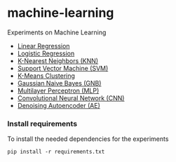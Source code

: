 # machine-learning
Experiments on Machine Learning
* [Linear Regression](https://github.com/davidpiscasio/machine-learning/blob/main/LinearRegression/linear_regression.ipynb)
* [Logistic Regression](https://github.com/davidpiscasio/machine-learning/blob/main/LogisticRegression/logistic_regression.ipynb)
* [K-Nearest Neighbors (KNN)](https://github.com/davidpiscasio/machine-learning/blob/main/KNN/knn.ipynb)
* [Support Vector Machine (SVM)](https://github.com/davidpiscasio/machine-learning/blob/main/SVM/svm.ipynb)
* [K-Means Clustering](https://github.com/davidpiscasio/machine-learning/blob/main/KMeans/kmeans.ipynb)
* [Gaussian Naive Bayes (GNB)](https://github.com/davidpiscasio/machine-learning/blob/main/NB/gnb.ipynb)
* [Multilayer Perceptron (MLP)](https://github.com/davidpiscasio/machine-learning/blob/main/MLP/mlp.ipynb)
* [Convolutional Neural Network (CNN)](https://github.com/davidpiscasio/machine-learning/blob/main/CNN/cnn.ipynb)
* [Denoising Autoencoder (AE)](https://github.com/davidpiscasio/machine-learning/blob/main/AE/denoise_ae.ipynb)

### Install requirements
To install the needed dependencies for the experiments
```
pip install -r requirements.txt
```
